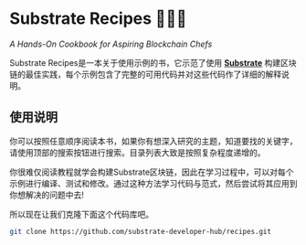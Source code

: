 # Substrate Recipes 🍴😋🍴

_A Hands-On Cookbook for Aspiring Blockchain Chefs_

Substrate Recipes是一本关于使用示例的书，它示范了使用 **[Substrate](https://substrate.dev)** 构建区块链的最佳实践，每个示例包含了完整的可用代码并对这些代码作了详细的解释说明。

## 使用说明

你可以按照任意顺序阅读本书，如果你有想深入研究的主题，知道要找的关键字，请使用顶部的搜索按钮进行搜索。目录列表大致是按照复杂程度递增的。

你很难仅阅读教程就学会构建Substrate区块链，因此在学习过程中，可以对每个示例进行编译、测试和修改。通过这种方法学习代码与范式，然后尝试将其应用到你想解决的问题中去!

所以现在让我们克隆下面这个代码库吧。
```bash
git clone https://github.com/substrate-developer-hub/recipes.git
```

